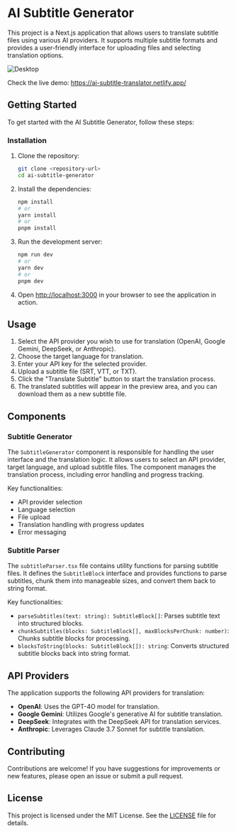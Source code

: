 # AI Subtitle Generator

This project is a Next.js application that allows users to translate subtitle files using various AI providers. It supports multiple subtitle formats and provides a user-friendly interface for uploading files and selecting translation options.

![Desktop](https://github.com/user-attachments/assets/7d329b87-6039-4ad2-ad2a-518024a90a38)


Check the live demo: https://ai-subtitle-translator.netlify.app/

## Getting Started

To get started with the AI Subtitle Generator, follow these steps:

### Installation

1. Clone the repository:
   ```bash
   git clone <repository-url>
   cd ai-subtitle-generator
   ```

2. Install the dependencies:
   ```bash
   npm install
   # or
   yarn install
   # or
   pnpm install
   ```

3. Run the development server:
   ```bash
   npm run dev
   # or
   yarn dev
   # or
   pnpm dev
   ```

4. Open [http://localhost:3000](http://localhost:3000) in your browser to see the application in action.

## Usage

1. Select the API provider you wish to use for translation (OpenAI, Google Gemini, DeepSeek, or Anthropic).
2. Choose the target language for translation.
3. Enter your API key for the selected provider.
4. Upload a subtitle file (SRT, VTT, or TXT).
5. Click the "Translate Subtitle" button to start the translation process.
6. The translated subtitles will appear in the preview area, and you can download them as a new subtitle file.

## Components

### Subtitle Generator

The `SubtitleGenerator` component is responsible for handling the user interface and the translation logic. It allows users to select an API provider, target language, and upload subtitle files. The component manages the translation process, including error handling and progress tracking.

Key functionalities:
- API provider selection
- Language selection
- File upload
- Translation handling with progress updates
- Error messaging

### Subtitle Parser

The `subtitleParser.tsx` file contains utility functions for parsing subtitle files. It defines the `SubtitleBlock` interface and provides functions to parse subtitles, chunk them into manageable sizes, and convert them back to string format.

Key functionalities:
- `parseSubtitles(text: string): SubtitleBlock[]`: Parses subtitle text into structured blocks.
- `chunkSubtitles(blocks: SubtitleBlock[], maxBlocksPerChunk: number)`: Chunks subtitle blocks for processing.
- `blocksToString(blocks: SubtitleBlock[]): string`: Converts structured subtitle blocks back into string format.

## API Providers

The application supports the following API providers for translation:
- **OpenAI**: Uses the GPT-4O model for translation.
- **Google Gemini**: Utilizes Google's generative AI for subtitle translation.
- **DeepSeek**: Integrates with the DeepSeek API for translation services.
- **Anthropic**: Leverages Claude 3.7 Sonnet for subtitle translation.

## Contributing

Contributions are welcome! If you have suggestions for improvements or new features, please open an issue or submit a pull request.

## License

This project is licensed under the MIT License. See the [LICENSE](LICENSE) file for details.
